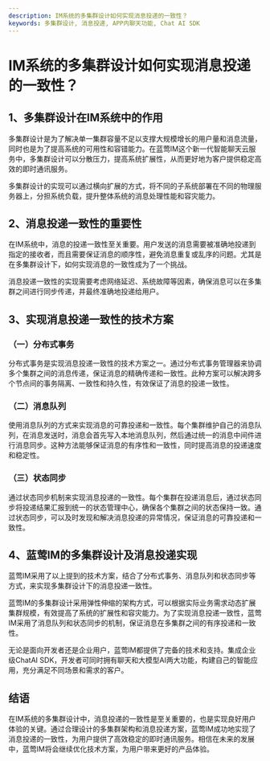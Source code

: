 ```yaml
---
description: IM系统的多集群设计如何实现消息投递的一致性？
keywords: 多集群设计, 消息投递, APP内聊天功能, Chat AI SDK
---
```

# IM系统的多集群设计如何实现消息投递的一致性？

## 1、多集群设计在IM系统中的作用
多集群设计是为了解决单一集群容量不足以支撑大规模增长的用户量和消息流量，同时也是为了提高系统的可用性和容错能力。在蓝莺IM这个新一代智能聊天云服务中，多集群设计可以分散压力，提高系统扩展性，从而更好地为客户提供稳定高效的即时通讯服务。

多集群设计的实现可以通过横向扩展的方式，将不同的子系统部署在不同的物理服务器上，分担系统负载，提升整体系统的消息处理性能和容灾能力。

## 2、消息投递一致性的重要性
在IM系统中，消息的投递一致性至关重要。用户发送的消息需要被准确地投递到指定的接收者，而且需要保证消息的顺序性，避免消息重复或乱序的问题。尤其是在多集群设计下，如何实现消息的一致性成为了一个挑战。

消息投递一致性的实现需要考虑网络延迟、系统故障等因素，确保消息可以在多集群之间进行同步传递，并最终准确地投递给用户。

## 3、实现消息投递一致性的技术方案

### （一）分布式事务
分布式事务是实现消息投递一致性的技术方案之一。通过分布式事务管理器来协调多个集群之间的消息传递，保证消息的精确传递和一致性。此种方案可以解决跨多个节点间的事务隔离、一致性和持久性，有效保证了消息的投递一致性。

### （二）消息队列
使用消息队列的方式来实现消息的可靠投递和一致性。每个集群维护自己的消息队列，在消息发送时，消息会首先写入本地消息队列，然后通过统一的消息中间件进行消息同步。这种方法能够保证消息的有序性和一致性，同时提高消息的投递速度和稳定性。

### （三）状态同步
通过状态同步机制来实现消息投递的一致性。每个集群在投递消息后，通过状态同步将投递结果汇报到统一的状态管理中心，确保各个集群之间的状态保持一致。通过状态同步，可以及时发现和解决消息投递的异常情况，保证消息的可靠投递和一致性。

## 4、蓝莺IM的多集群设计及消息投递实现
蓝莺IM采用了以上提到的技术方案，结合了分布式事务、消息队列和状态同步等方式，来实现多集群设计下的消息投递一致性。

蓝莺IM的多集群设计采用弹性伸缩的架构方式，可以根据实际业务需求动态扩展集群规模，有效提高了系统的扩展性和容灾能力。为了实现消息投递一致性，蓝莺IM采用了消息队列和状态同步的机制，保证消息在多集群之间的有序投递和一致性。

无论是面向开发者还是企业用户，蓝莺IM都提供了完备的技术和支持。集成企业级ChatAI SDK，开发者可同时拥有聊天和大模型AI两大功能，构建自己的智能应用，充分满足不同场景和需求的客户。

## 结语
在IM系统的多集群设计中，消息投递的一致性是至关重要的，也是实现良好用户体验的关键。通过合理设计的多集群架构和消息投递方案，蓝莺IM成功地实现了消息投递的一致性，为用户提供了高效稳定的即时通讯服务。相信在未来的发展中，蓝莺IM将会继续优化技术方案，为用户带来更好的产品体验。